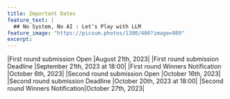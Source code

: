 ```yaml
---
title: Important Dates
feature_text: |
  ## No System, No AI : Let’s Play with LLM
feature_image: "https://picsum.photos/1300/400?image=989"
excerpt:
---
```


|First round submission Open      |August 21th, 2023|
|First round submission Deadline  |September 21th, 2023 at 18:00|
|First round Winners Notification |October 6th, 2023|
|Second round submission Open     |October 16th, 2023|
|Second round submission Deadline |October 20th, 2023 at 18:00|
|Second round Winners Notification|October 27th, 2023|